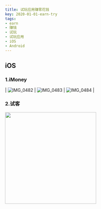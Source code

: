 ```yaml
---
title: 试玩应用赚零花钱
key: 2020-01-01-earn-try
tags:
- earn
- 赚钱
- 试玩
- 试玩应用
- iOS
- Android
---
```


## iOS 

### 1.iMoney

| ![IMG_0482](https://up-img.yonghong.tech/pic/2020/05/IMG_0482.JPG) | ![IMG_0483](https://up-img.yonghong.tech/pic/2020/05/IMG_0483.JPG) | ![IMG_0484](https://up-img.yonghong.tech/pic/2020/05/IMG_0484.JPG) |

<!--more-->

### 2.试客

<img src="https://up-img.yonghong.tech/pic/2020/05/IMG_0486.JPG" width="300px" >

